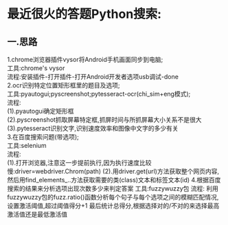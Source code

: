 最近很火的答题Python搜索:
==
一.思路
---
1.chrome浏览器插件vysor将Android手机画面同步到电脑;\
工具:chrome's vysor\
流程:安装插件-打开插件-打开Android开发者选项usb调试-done\
2.ocr识别特定位置矩形框里的题目及选项;\
工具:pyautogui;pyscreenshot;pytesseract-ocr(chi_sim+eng模式);\
流程:\
(1).pyautogui确定矩形框\
(2).pyscreenshot抓取屏幕特定框,抓屏时间与所抓屏幕大小关系不是很大\
(3).pytesseract识别文字,识别速度效率和图像中文字的多少有关\
3.在百度搜索问题(带选项);\
工具:selenium\
流程:\
(1).打开浏览器,注意这一步提前执行,因为执行速度比较慢:driver=webdriver.Chrom(path)
(2).用driver.get(url)方法获取整个网页内容,然后用find_elements_..方法获取需要的类(class)文本和标签文本(id)
4.根据百度搜索的结果来分析选项出现次数多少来判定答案
工具:fuzzywuzzy包
流程:
利用fuzzywuzzy包的fuzz.ratio()函数分析每个句子与每个选项之间的模糊匹配情况,设置激活阈值,超过阈值得分+1
最后统计总得分,根据选择对的/不对的来选择最高激活值还是最低激活值
